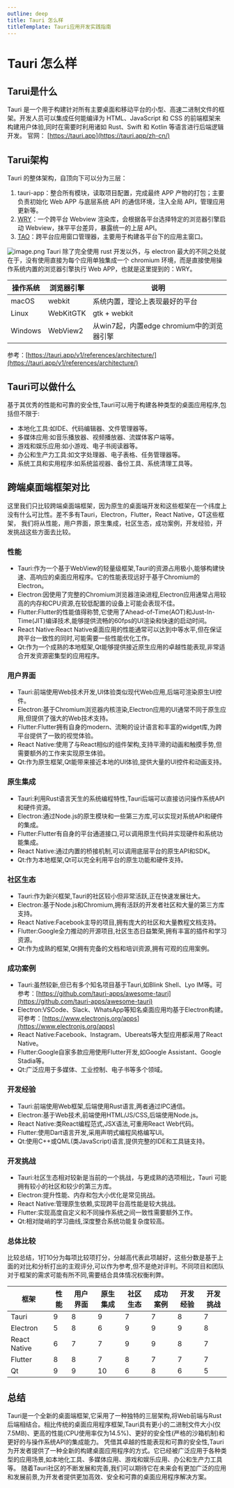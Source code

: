 ```yaml
---
outline: deep
title: Tauri 怎么样
titleTemplate: Tauri应用开发实践指南
---
```


# Tauri 怎么样

## Tarui是什么
Tauri 是一个用于构建针对所有主要桌面和移动平台的小型、高速二进制文件的框架。开发人员可以集成任何能编译为 HTML、JavaScript 和 CSS 的前端框架来构建用户体验,同时在需要时利用诸如 Rust、Swift 和 Kotlin 等语言进行后端逻辑开发。
官网： [https://tauri.app](https://tauri.app/zh-cn/)
## Tarui架构
Tauri 的整体架构，自顶向下可以分为三层：

1. tauri-app：整合所有模块，读取项目配置，完成最终 APP 产物的打包；主要负责初始化 Web APP 与底层系统 API 的通信环境，注入全局 API，管理应用更新等。
2. [WRY](https://github.com/tauri-apps/wry)：一个跨平台 Webview 渲染库，会根据各平台选择特定的浏览器引擎启动 Webview，抹平平台差异，暴露统一的上层 API。
3. [TAO](https://github.com/tauri-apps/tao)：跨平台应用窗口管理器，主要用于构建各平台下的应用主窗口。

![image.png](/img/how_about_tarui.png)
Tauri 除了完全使用 rust 开发以外，与 electron 最大的不同之处就在于，没有使用直接为每个应用单独集成一个 chromium 环境，而是直接使用操作系统内置的浏览器引擎执行 Web APP，也就是这里提到的：WRY。

| 操作系统 | 浏览器引擎 | 说明 |
| --- | --- | --- |
| macOS | webkit | 系统内置，理论上表现最好的平台 |
| Linux | WebKitGTK | gtk + webkit |
| Windows | WebView2 | 从win7起，内置edge chromium中的浏览器引擎 |

参考：[https://tauri.app/v1/references/architecture/](https://tauri.app/v1/references/architecture/)
## Tauri可以做什么
基于其优秀的性能和可靠的安全性,Tauri可以用于构建各种类型的桌面应用程序,包括但不限于:

- 本地化工具:如IDE、代码编辑器、文件管理器等。
- 多媒体应用:如音乐播放器、视频播放器、流媒体客户端等。
- 游戏和娱乐应用:如小游戏、电子书阅读器等。
- 办公和生产力工具:如文字处理器、电子表格、任务管理器等。
- 系统工具和实用程序:如系统监视器、备份工具、系统清理工具等。
## 跨端桌面端框架对比
这里我们只比较跨端桌面端框架，因为原生的桌面端开发和这些框架在一个纬度上没有什么可比性。差不多有Tauri，Electron，Flutter，React Native，QT这些框架， 我们将从性能，用户界面，原生集成，社区生态，成功案例，开发经验，开发挑战这些方面去比较。
### 性能

- Tauri:作为一个基于WebView的轻量级框架,Tauri的资源占用极小,能够构建快速、高响应的桌面应用程序。它的性能表现远好于基于Chromium的Electron。
- Electron:因使用了完整的Chromium浏览器渲染进程,Electron应用通常占用较高的内存和CPU资源,在较低配置的设备上可能会表现不佳。
- Flutter:Flutter的性能值得称赞,它使用了Ahead-of-Time(AOT)和Just-In-Time(JIT)编译技术,能够提供流畅的60fps的UI渲染和快速的启动时间。
- React Native:React Native桌面应用的性能通常可以达到中等水平,但在保证跨平台一致性的同时,可能需要一些性能优化工作。
- Qt:作为一个成熟的本地框架,Qt能够提供接近原生应用的卓越性能表现,非常适合开发资源密集型的应用程序。
### 用户界面

- Tauri:前端使用Web技术开发,UI体验类似现代Web应用,后端可渲染原生UI控件。
- Electron:基于Chromium浏览器内核渲染,Electron应用的UI通常不同于原生应用,但提供了强大的Web技术支持。
- Flutter:Flutter拥有自身的modern、流畹的设计语言和丰富的widget库,为跨平台提供了一致的视觉体验。
- React Native:使用了与React相似的组件架构,支持平滑的动画和触摸手势,但需要额外的工作来实现原生体验。
- Qt:作为原生框架,Qt能带来接近本地的UI体验,提供大量的UI控件和动画支持。
### 原生集成

- Tauri:利用Rust语言天生的系统编程特性,Tauri后端可以直接访问操作系统API和硬件资源。
- Electron:通过Node.js的原生模块和一些第三方库,可以实现对系统API和硬件的集成。
- Flutter:Flutter有自身的平台通道接口,可以调用原生代码并实现硬件和系统功能集成。
- React Native:通过内置的桥接机制,可以调用底层平台的原生API和SDK。
- Qt:作为本地框架,Qt可以完全利用平台的原生功能和硬件支持。
### 社区生态

- Tauri:作为新兴框架,Tauri的社区较小但非常活跃,正在快速发展壮大。
- Electron:基于Node.js和Chromium,拥有活跃的开发者社区和大量的第三方库支持。
- React Native:Facebook主导的项目,拥有庞大的社区和大量教程文档支持。
- Flutter:Google全力推动的开源项目,社区生态日益繁荣,拥有丰富的插件和学习资源。
- Qt:作为成熟的框架,Qt拥有完备的文档和培训资源,拥有可观的应用案例。
### 成功案例

- Tauri:虽然较新,但已有多个知名项目基于Tauri,如Blink Shell、Lyo IM等。可参考：[https://github.com/tauri-apps/awesome-tauri](https://github.com/tauri-apps/awesome-tauri)
- Electron:VSCode、Slack、WhatsApp等知名桌面应用均基于Electron构建。可参考：[https://www.electronjs.org/apps](https://www.electronjs.org/apps)
- React Native:Facebook、Instagram、Ubereats等大型应用都采用了React Native。
- Flutter:Google自家多款应用使用Flutter开发,如Google Assistant、Google Stadia等。
- Qt:广泛应用于多媒体、工业控制、电子书等多个领域。
### 开发经验

- Tauri:前端使用Web框架,后端使用Rust语言,两者通过IPC通信。
- Electron:基于Web技术,前端使用HTML/JS/CSS,后端使用Node.js。
- React Native:类React编程范式,JSX语法,可重用React Web代码。
- Flutter:使用Dart语言开发,采用声明式编程风格编写UI。
- Qt:使用C++或QML(类JavaScript)语言,提供完整的IDE和工具链支持。
### 开发挑战

- Tauri:社区生态相对较新是当前的一个挑战，与更成熟的选项相比，Tauri 可能拥有较小的社区和较少的第三方库。
- Electron:提升性能、内存和包大小优化是常见挑战。
- React Native:管理原生依赖,实现跨平台高性能是较大挑战。
- Flutter:实现高度自定义和不同操作系统之间一致性需要额外工作。
- Qt:相对陡峭的学习曲线,深度整合系统功能复杂度较高。
### 总体比较
比较总结，1打10分为每项比较项打分，分越高代表此项越好，这些分数是基于上面的对比和分析打出的主观评分,可以作为参考,但不是绝对评判。不同项目和团队对于框架的需求可能有所不同,需要结合具体情况权衡利弊。

| 框架 | 性能 | 用户界面 | 原生集成 | 社区生态 | 成功案例 | 开发经验 | 开发挑战 |
| --- | --- | --- | --- | --- | --- | --- | --- |
| Tauri | 9 | 8 | 9 | 7 | 7 | 8 | 7 |
| Electron | 5 | 8 | 6 | 9 | 9 | 9 | 8 |
| React Native | 6 | 7 | 7 | 9 | 9 | 8 | 7 |
| Flutter | 8 | 8 | 7 | 8 | 7 | 7 | 7 |
| Qt | 9 | 9 | 10 | 6 | 8 | 6 | 5 |

## 总结
Tauri是一个全新的桌面端框架,它采用了一种独特的三层架构,将Web前端与Rust后端相结合。相比传统的桌面应用程序框架,Tauri具有更小的二进制文件大小(仅7.5MB)、更高的性能(CPU使用率仅为14.5%)、更好的安全性(严格的沙箱机制)和更好的与操作系统API的集成能力。
凭借其卓越的性能表现和可靠的安全性,Tauri为开发者提供了一种全新的构建桌面应用程序的方式。它已经被广泛应用于各种类型的应用场景,如本地化工具、多媒体应用、游戏和娱乐应用、办公和生产力工具等。
随着Tauri社区的不断发展和完善,我们可以期待它在未来会有更加广泛的应用和发展前景,为开发者提供更加高效、安全和可靠的桌面应用程序解决方案。
